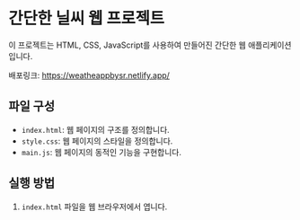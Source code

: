 # 간단한 닐씨 웹 프로젝트

이 프로젝트는 HTML, CSS, JavaScript를 사용하여 만들어진 간단한 웹 애플리케이션입니다.

배포링크: https://weatheappbysr.netlify.app/

## 파일 구성

- `index.html`: 웹 페이지의 구조를 정의합니다.
- `style.css`: 웹 페이지의 스타일을 정의합니다.
- `main.js`: 웹 페이지의 동적인 기능을 구현합니다.

## 실행 방법

1. `index.html` 파일을 웹 브라우저에서 엽니다.

